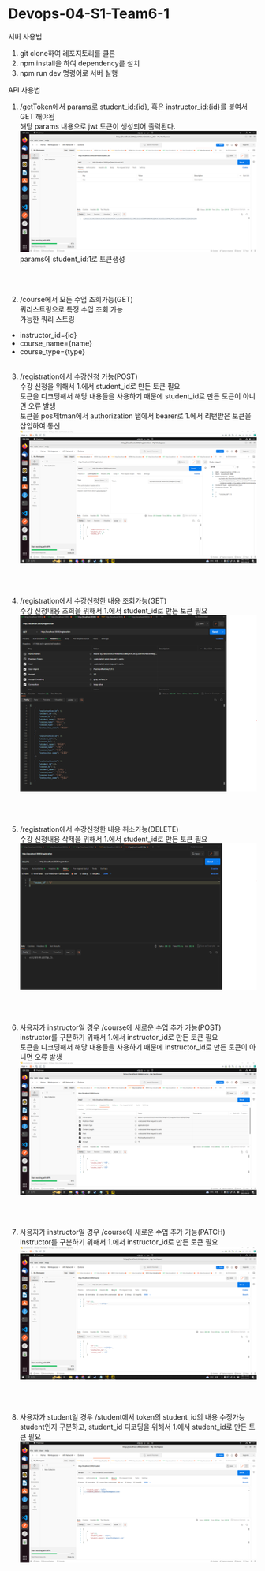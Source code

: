 # Devops-04-S1-Team6-1

서버 사용법
1. git clone하여 레포지토리를 클론
2. npm install을 하여 dependency를 설치
3. npm run dev 명령어로 서버 실행


API 사용법
1. /getToken에서 params로 student_id:{id}, 혹은 instructor_id:{id}를 붙여서 GET 해야됨<br>
해당 params 내용으로 jwt 토큰이 생성되어 출력된다.
![alt text](./RESULT/student_id%20%ED%86%A0%ED%81%B0%EC%83%9D%EC%84%B1.png)
params에 student_id:1로 토큰생성

<br><br>

2. /course에서 모든 수업 조회가능(GET) <br>
쿼리스트링으로 특정 수업 조회 가능<br>
가능한 쿼리 스트링
- instructor_id={id}
- course_name={name}
- course_type={type}
<br><br>

3. /registration에서 수강신청 가능(POST)<br>
수강 신청을 위해서 1.에서 student_id로 만든 토큰 필요<br>
토큰을 디코딩해서 해당 내용들을 사용하기 때문에 student_id로 만든 토큰이 아니면 오류 발생<br>
토큰을 pos제tman에서 authorization 탭에서 bearer로 1.에서 리턴받은 토큰을 삽입하여 통신![alt text](./RESULT/student_id%3D1%EC%9D%B8%EA%B2%BD%EC%9A%B0/student1%20%EC%88%98%EA%B0%95%EC%8B%A0%EC%B2%AD1.png)

<br><br>

4. /registration에서 수강신청한 내용 조회가능(GET)<br>
수강 신청내용 조회을 위해서 1.에서 student_id로 만든 토큰 필요<br>
![alt text](./RESULT/stuent_id%3D4%EC%9D%B8%EA%B2%BD%EC%9A%B0/Student4%20%EC%8B%A0%EC%B2%AD%EB%82%B4%EC%97%AD%20%EC%A1%B0%ED%9A%8C.png)

<br><br>

5. /registration에서 수강신청한 내용 취소가능(DELETE)<br>
수강 신청내용 삭제을 위해서 1.에서 student_id로 만든 토큰 필요<br>
![alt text](./RESULT/stuent_id%3D4%EC%9D%B8%EA%B2%BD%EC%9A%B0/Student4%20%EC%8B%A0%EC%B2%AD%20%EC%B7%A8%EC%86%8C.png)

<br><br>

6. 사용자가 instructor일 경우 /course에 새로운 수업 추가 가능(POST)<br>
instructor를 구분하기 위해서 1.에서 instructor_id로 만든 토큰 필요<br>
토큰을 디코딩해서 해당 내용들을 사용하기 때문에 instructor_id로 만든 토큰이 아니면 오류 발생<br>
![alt text](./RESULT/%EA%B0%95%EC%9D%98%EC%9E%90%EC%9D%BC%20%EA%B2%BD%EC%9A%B0/instructor3%20%EC%88%98%EC%97%85%20%EC%B6%94%EA%B0%80.png)

<br><br>

7. 사용자가 instructor일 경우 /course에 새로운 수업 추가 가능(PATCH)<br>
instructor를 구분하기 위해서 1.에서 instructor_id로 만든 토큰 필요<br>
![alt text](./RESULT/%EA%B0%95%EC%9D%98%EC%9E%90%EC%9D%BC%20%EA%B2%BD%EC%9A%B0/instructor%20%EC%88%98%EC%97%85%20%EC%88%98%EC%A0%95.png)

<br><br>

8. 사용자가 student일 경우 /student에서 token의 student_id의 내용 수정가능
student인지 구분하고, student_id 디코딩을 위해서 1.에서 student_id로 만든 토큰 필요<br>
![alt text](./RESULT/student_%EB%82%B4%EC%9A%A9%EB%B3%80%EA%B2%BD.png)